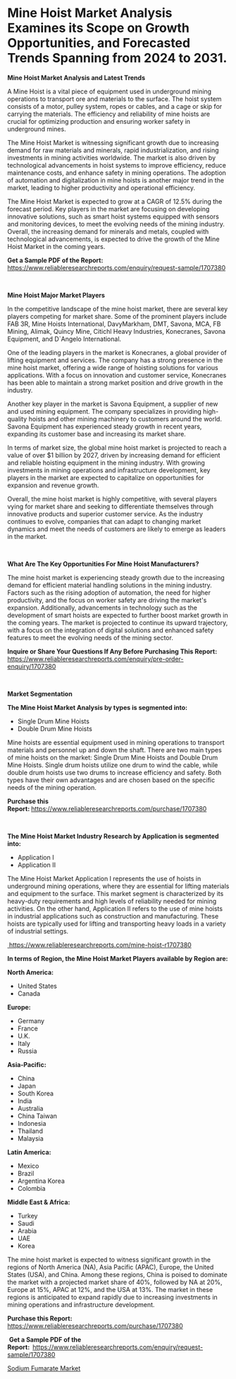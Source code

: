 <p><h1>Mine Hoist Market Analysis Examines its Scope on Growth Opportunities, and Forecasted Trends Spanning from 2024 to 2031.</h1></p><p><strong>Mine Hoist Market Analysis and Latest Trends</strong></p>
<p><p>A Mine Hoist is a vital piece of equipment used in underground mining operations to transport ore and materials to the surface. The hoist system consists of a motor, pulley system, ropes or cables, and a cage or skip for carrying the materials. The efficiency and reliability of mine hoists are crucial for optimizing production and ensuring worker safety in underground mines.</p><p>The Mine Hoist Market is witnessing significant growth due to increasing demand for raw materials and minerals, rapid industrialization, and rising investments in mining activities worldwide. The market is also driven by technological advancements in hoist systems to improve efficiency, reduce maintenance costs, and enhance safety in mining operations. The adoption of automation and digitalization in mine hoists is another major trend in the market, leading to higher productivity and operational efficiency.</p><p>The Mine Hoist Market is expected to grow at a CAGR of 12.5% during the forecast period. Key players in the market are focusing on developing innovative solutions, such as smart hoist systems equipped with sensors and monitoring devices, to meet the evolving needs of the mining industry. Overall, the increasing demand for minerals and metals, coupled with technological advancements, is expected to drive the growth of the Mine Hoist Market in the coming years.</p></p>
<p><strong>Get a Sample PDF of the Report:&nbsp;</strong> <a href="https://www.reliableresearchreports.com/enquiry/request-sample/1707380">https://www.reliableresearchreports.com/enquiry/request-sample/1707380</a></p>
<p>&nbsp;</p>
<p><strong>Mine Hoist Major Market Players</strong></p>
<p><p>In the competitive landscape of the mine hoist market, there are several key players competing for market share. Some of the prominent players include FAB 3R, Mine Hoists International, DavyMarkham, DMT, Savona, MCA, FB Mining, Alimak, Quincy Mine, Citichl Heavy Industries, Konecranes, Savona Equipment, and D`Angelo International.</p><p>One of the leading players in the market is Konecranes, a global provider of lifting equipment and services. The company has a strong presence in the mine hoist market, offering a wide range of hoisting solutions for various applications. With a focus on innovation and customer service, Konecranes has been able to maintain a strong market position and drive growth in the industry.</p><p>Another key player in the market is Savona Equipment, a supplier of new and used mining equipment. The company specializes in providing high-quality hoists and other mining machinery to customers around the world. Savona Equipment has experienced steady growth in recent years, expanding its customer base and increasing its market share.</p><p>In terms of market size, the global mine hoist market is projected to reach a value of over $1 billion by 2027, driven by increasing demand for efficient and reliable hoisting equipment in the mining industry. With growing investments in mining operations and infrastructure development, key players in the market are expected to capitalize on opportunities for expansion and revenue growth.</p><p>Overall, the mine hoist market is highly competitive, with several players vying for market share and seeking to differentiate themselves through innovative products and superior customer service. As the industry continues to evolve, companies that can adapt to changing market dynamics and meet the needs of customers are likely to emerge as leaders in the market.</p></p>
<p>&nbsp;</p>
<p><strong>What Are The Key Opportunities For Mine Hoist Manufacturers?</strong></p>
<p><p>The mine hoist market is experiencing steady growth due to the increasing demand for efficient material handling solutions in the mining industry. Factors such as the rising adoption of automation, the need for higher productivity, and the focus on worker safety are driving the market's expansion. Additionally, advancements in technology such as the development of smart hoists are expected to further boost market growth in the coming years. The market is projected to continue its upward trajectory, with a focus on the integration of digital solutions and enhanced safety features to meet the evolving needs of the mining sector.</p></p>
<p><strong>Inquire or Share Your Questions If Any Before Purchasing This Report:</strong> <a href="https://www.reliableresearchreports.com/enquiry/pre-order-enquiry/1707380">https://www.reliableresearchreports.com/enquiry/pre-order-enquiry/1707380</a></p>
<p>&nbsp;</p>
<p><strong>Market Segmentation</strong></p>
<p><strong>The Mine Hoist Market Analysis by types is segmented into:</strong></p>
<p><ul><li>Single Drum Mine Hoists</li><li>Double Drum Mine Hoists</li></ul></p>
<p><p>Mine hoists are essential equipment used in mining operations to transport materials and personnel up and down the shaft. There are two main types of mine hoists on the market: Single Drum Mine Hoists and Double Drum Mine Hoists. Single drum hoists utilize one drum to wind the cable, while double drum hoists use two drums to increase efficiency and safety. Both types have their own advantages and are chosen based on the specific needs of the mining operation.</p></p>
<p><strong>Purchase this Report:&nbsp;</strong><a href="https://www.reliableresearchreports.com/purchase/1707380">https://www.reliableresearchreports.com/purchase/1707380</a></p>
<p>&nbsp;</p>
<p><strong>The Mine Hoist Market Industry Research by Application is segmented into:</strong></p>
<p><ul><li>Application I</li><li>Application II</li></ul></p>
<p><p>The Mine Hoist Market Application I represents the use of hoists in underground mining operations, where they are essential for lifting materials and equipment to the surface. This market segment is characterized by its heavy-duty requirements and high levels of reliability needed for mining activities. On the other hand, Application II refers to the use of mine hoists in industrial applications such as construction and manufacturing. These hoists are typically used for lifting and transporting heavy loads in a variety of industrial settings.</p></p>
<p><a href="https://www.reliableresearchreports.com/mine-hoist-r1707380">&nbsp;https://www.reliableresearchreports.com/mine-hoist-r1707380</a></p>
<p><strong>In terms of Region, the Mine Hoist Market Players available by Region are:</strong></p>
<p>
    <p> <strong> North America: </strong>
        <ul>
            <li>United States</li>
            <li>Canada</li>
        </ul>
        </p> 
    <p> <strong> Europe: </strong>
        <ul>
            <li>Germany</li>
            <li>France</li>
            <li>U.K.</li>
            <li>Italy</li>
            <li>Russia</li>
        </ul>
        </p> 
    <p> <strong> Asia-Pacific: </strong>
        <ul>
            <li>China</li>
            <li>Japan</li>
            <li>South Korea</li>
            <li>India</li>
            <li>Australia</li>
            <li>China Taiwan</li>
            <li>Indonesia</li>
            <li>Thailand</li>
            <li>Malaysia</li>
        </ul>
        </p> 
    <p> <strong> Latin America: </strong>
        <ul>
            <li>Mexico</li>
            <li>Brazil</li>
            <li>Argentina Korea</li>
            <li>Colombia</li>
        </ul>
        </p> 
    <p> <strong> Middle East & Africa: </strong>
        <ul>
            <li>Turkey</li>
            <li>Saudi</li>
            <li>Arabia</li>
            <li>UAE</li>
            <li>Korea</li>
        </ul>
    </p>
    </p>
<p><p>The mine hoist market is expected to witness significant growth in the regions of North America (NA), Asia Pacific (APAC), Europe, the United States (USA), and China. Among these regions, China is poised to dominate the market with a projected market share of 40%, followed by NA at 20%, Europe at 15%, APAC at 12%, and the USA at 13%. The market in these regions is anticipated to expand rapidly due to increasing investments in mining operations and infrastructure development.</p></p>
<p><strong>Purchase this Report: </strong><a href="https://www.reliableresearchreports.com/purchase/1707380">https://www.reliableresearchreports.com/purchase/1707380</a></p>
<p>&nbsp;<strong>Get a Sample PDF of the Report:&nbsp;&nbsp;</strong><a href="https://www.reliableresearchreports.com/enquiry/request-sample/1707380">https://www.reliableresearchreports.com/enquiry/request-sample/1707380</a></p>
<p><strong></strong></p>
<p><p><a href="https://medium.com/@guyskiles48/global-sodium-fumarate-market-sector-types-applications-market-player-strategies-regional-80dc8e0c0631">Sodium Fumarate Market</a></p></p>